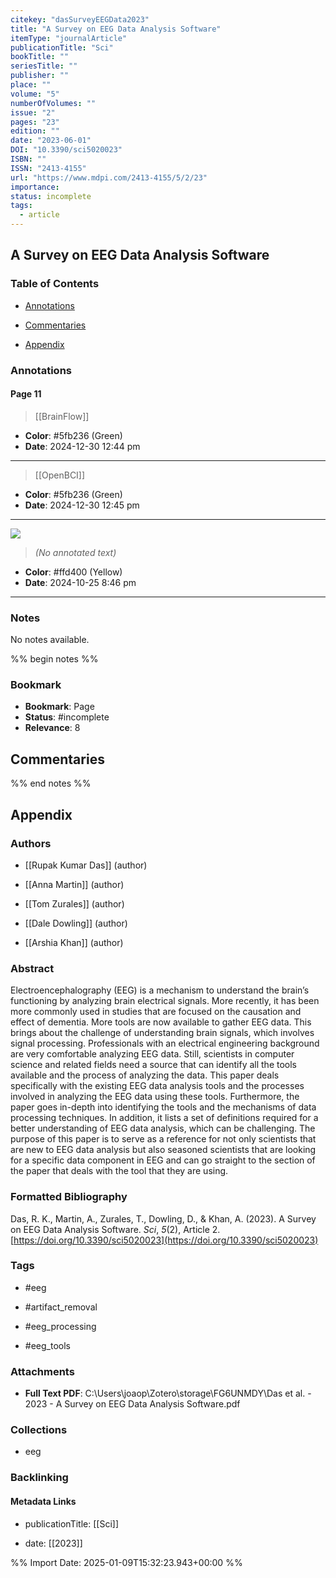 ```yaml
---
citekey: "dasSurveyEEGData2023"
title: "A Survey on EEG Data Analysis Software"
itemType: "journalArticle"
publicationTitle: "Sci"
bookTitle: ""
seriesTitle: ""
publisher: ""
place: ""
volume: "5"
numberOfVolumes: ""
issue: "2"
pages: "23"
edition: ""
date: "2023-06-01"
DOI: "10.3390/sci5020023"
ISBN: ""
ISSN: "2413-4155"
url: "https://www.mdpi.com/2413-4155/5/2/23"
importance: 
status: incomplete
tags:
  - article
---
```


## A Survey on EEG Data Analysis Software

### Table of Contents

- [Annotations](#annotations)

+ [Commentaries](#commentaries)

- [Appendix](#appendix)

### Annotations




#### Page 11








> [[BrainFlow]]





- **Color**: #5fb236 (Green)
- **Date**: 2024-12-30 12:44 pm

---








> [[OpenBCI]]





- **Color**: #5fb236 (Green)
- **Date**: 2024-12-30 12:45 pm

---




![](<0 - Supplementary/images/dasSurveyEEGData2023.md/image-11-x26-y445.png>)



> *(No annotated text)*




- **Color**: #ffd400 (Yellow)
- **Date**: 2024-10-25 8:46 pm

---





### Notes


No notes available.


%% begin notes %%

### Bookmark

- **Bookmark**: Page <!-- Specify the page number or section -->
- **Status**: #incomplete
- **Relevance**: 8
## Commentaries



%% end notes %%

## Appendix

### Authors


- [[Rupak Kumar Das]] (author)

- [[Anna Martin]] (author)

- [[Tom Zurales]] (author)

- [[Dale Dowling]] (author)

- [[Arshia Khan]] (author)



### Abstract

Electroencephalography (EEG) is a mechanism to understand the brain’s functioning by analyzing brain electrical signals. More recently, it has been more commonly used in studies that are focused on the causation and effect of dementia. More tools are now available to gather EEG data. This brings about the challenge of understanding brain signals, which involves signal processing. Professionals with an electrical engineering background are very comfortable analyzing EEG data. Still, scientists in computer science and related fields need a source that can identify all the tools available and the process of analyzing the data. This paper deals specifically with the existing EEG data analysis tools and the processes involved in analyzing the EEG data using these tools. Furthermore, the paper goes in-depth into identifying the tools and the mechanisms of data processing techniques. In addition, it lists a set of definitions required for a better understanding of EEG data analysis, which can be challenging. The purpose of this paper is to serve as a reference for not only scientists that are new to EEG data analysis but also seasoned scientists that are looking for a specific data component in EEG and can go straight to the section of the paper that deals with the tool that they are using.


### Formatted Bibliography

Das, R. K., Martin, A., Zurales, T., Dowling, D., & Khan, A. (2023). A Survey on EEG Data Analysis Software. _Sci_, _5_(2), Article 2. [https://doi.org/10.3390/sci5020023](https://doi.org/10.3390/sci5020023)


### Tags


- #eeg

- #artifact_removal

- #eeg_processing

- #eeg_tools




### Attachments


- **Full Text PDF**: C:\Users\joaop\Zotero\storage\FG6UNMDY\Das et al. - 2023 - A Survey on EEG Data Analysis Software.pdf




### Collections


- eeg





### Backlinking


#### Metadata Links


- publicationTitle: [[Sci]]




- date: [[2023]]






%% Import Date: 2025-01-09T15:32:23.943+00:00 %%
